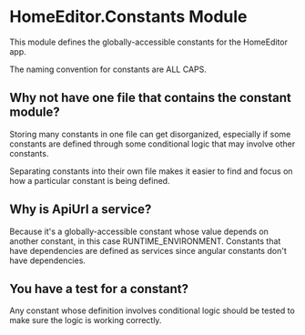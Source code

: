 HomeEditor.Constants Module
===========================

This module defines the globally-accessible constants for the HomeEditor app.

The naming convention for constants are ALL CAPS.

Why not have one file that contains the constant module?
--------------------------------------------------------

Storing many constants in one file can get disorganized, especially if some constants
are defined through some conditional logic that may involve other constants. 

Separating constants into their own file makes it easier to find and focus on how a particular constant
is being defined.


Why is ApiUrl a service?
------------------------

Because it's a globally-accessible constant whose value depends on another constant, in this case
RUNTIME_ENVIRONMENT. Constants that have dependencies are defined as services since angular constants
don't have dependencies.


You have a test for a constant?
-------------------------------

Any constant whose definition involves conditional logic should be tested to make sure the logic is working
correctly.
